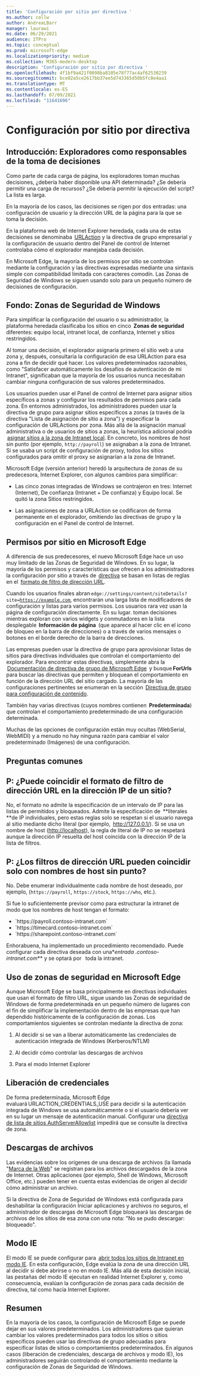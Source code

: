 ```yaml
---
title: 'Configuración por sitio por directiva '
ms.author: collw
author: AndreaLBarr
manager: laurawi
ms.date: 06/29/2021
audience: ITPro
ms.topic: conceptual
ms.prod: microsoft-edge
ms.localizationpriority: medium
ms.collection: M365-modern-desktop
description: 'Configuración por sitio por directiva '
ms.openlocfilehash: 4f1bf9a421f0098ba8105e78f77ac4af62530239
ms.sourcegitcommit: bce02a5ce2617bb37ee5d743365d50b5fc8e4aa1
ms.translationtype: MT
ms.contentlocale: es-ES
ms.lasthandoff: 07/09/2021
ms.locfileid: "11641696"
---
```

# <a name="persite-configuration-by-policy"></a>Configuración por sitio por directiva

## <a name="introduction-browsers-as-decision-makers"></a>Introducción: Exploradores como responsables de la toma de decisiones

Como parte de cada carga de página, los exploradores toman muchas decisiones, ¿debería haber disponible una API determinada? ¿Se debería permitir una carga de recursos? ¿Se debería permitir la ejecución del script? La lista es larga.

En la mayoría de los casos, las decisiones se rigen por dos entradas: una configuración de usuario y la dirección URL de la página para la que se toma la decisión.

En la plataforma web de Internet Explorer heredada, cada una de estas decisiones se denominaba  [URLAction](/previous-versions/windows/internet-explorer/ie-developer/platform-apis/ms537178%28v%3dvs.85%29) y la directiva de grupo empresarial y la configuración de usuario dentro del Panel de control de Internet controlaba cómo el explorador manejaba cada decisión.  

En Microsoft Edge, la mayoría de los permisos por sitio se controlan mediante la configuración y las directivas expresadas mediante una sintaxis simple con compatibilidad limitada con caracteres comodín. Las Zonas de Seguridad de Windows se siguen usando solo para un pequeño número de decisiones de configuración.

## <a name="background-windows-security-zones"></a>Fondo: Zonas de Seguridad de Windows

Para simplificar la configuración del usuario o su administrador, la plataforma heredada clasificaba los sitios en cinco  **Zonas de seguridad** diferentes: equipo local, intranet local, de confianza, Internet y sitios restringidos.

Al tomar una decisión, el explorador asignaría primero el sitio web a una zona y, después, consultaría la configuración de esa URLAction para esa zona a fin de decidir qué hacer. Los valores predeterminados razonables, como "Satisfacer automáticamente los desafíos de autenticación de mi Intranet", significaban que la mayoría de los usuarios nunca necesitaban cambiar ninguna configuración de sus valores predeterminados.

Los usuarios pueden usar el Panel de control de Internet para asignar sitios específicos a zonas y configurar los resultados de permisos para cada zona. En entornos administrados, los administradores pueden usar la directiva de grupo para asignar sitios específicos a zonas (a través de la directiva "Lista de asignación de sitio a zona") y especificar la configuración de URLActions por zona. Más allá de la asignación manual administrativa o de usuarios de sitios a zonas, la heurística adicional podría  [asignar sitios a la zona de Intranet local](/archive/blogs/ieinternals/the-intranet-zone). En concreto, los nombres de host sin punto (por ejemplo, `http://payroll`) se asignaban a la zona de Intranet. Si se usaba un script de configuración de proxy, todos los sitios configurados para omitir el proxy se asignarían a la zona de Intranet.

Microsoft Edge (versión anterior) heredó la arquitectura de zonas de su predecesora, Internet Explorer, con algunos cambios para simplificar:

- Las cinco zonas integradas de Windows se contrajeron en tres: Internet (Internet), De confianza (Intranet + De confianza) y Equipo local. Se quitó la zona Sitios restringidos.

- Las asignaciones de zona a URLAction se codificaron de forma permanente en el explorador, omitiendo las directivas de grupo y la configuración en el Panel de control de Internet.

## <a name="per-site-permissions-in-the-microsoft-edge"></a>Permisos por sitio en Microsoft Edge

A diferencia de sus predecesores, el nuevo Microsoft Edge hace un uso muy limitado de las Zonas de Seguridad de Windows. En su lugar, la mayoría de los permisos y características que ofrecen a los administradores la configuración por sitio a través de  [directiva](/deployedge/microsoft-edge-policies) se basan en listas de reglas en el  [formato de filtro de dirección URL](/DeployEdge/edge-learnmmore-url-list-filter%20format).

Cuando los usuarios finales abran <code>edge://settings/content/siteDetails?site=https://example.com</code>, encontrarán una larga lista de modificadores de configuración y listas para varios permisos. Los usuarios rara vez usan la página de configuración directamente. En su lugar. toman decisiones mientras exploran con varios widgets y conmutadores en la lista desplegable  **Información de página**  (que aparece al hacer clic en el icono de bloqueo en la barra de direcciones) o a través de varios mensajes o botones en el borde derecho de la barra de direcciones.

Las empresas pueden usar la directiva de grupo para aprovisionar listas de sitios para directivas individuales que controlan el comportamiento del explorador. Para encontrar estas directivas, simplemente abra la  [Documentación de directiva de grupo de Microsoft Edge](/deployedge/microsoft-edge-policies)  y busque **ForUrls**  para buscar las directivas que permiten y bloquean el comportamiento en función de la dirección URL del sitio cargado. La mayoría de las configuraciones pertinentes se enumeran en la sección  [Directiva de grupo para configuración de contenido](/deployedge/microsoft-edge-policies#content-settings).

También hay varias directivas (cuyos nombres contienen  **Predeterminada**) que controlan el comportamiento predeterminado de una configuración determinada.

Muchas de las opciones de configuración están muy ocultas (WebSerial, WebMIDI) y a menudo no hay ninguna razón para cambiar el valor predeterminado (Imágenes) de una configuración.

## <a name="common-questions"></a>Preguntas comunes

## <a name="q-can-the-url-filter-format-match-on-a-sites-ip-address"></a>P: ¿Puede coincidir el formato de filtro de dirección URL en la dirección IP de un sitio?

No, el formato no admite la especificación de un intervalo de IP para las listas de permitidos y bloqueados. Admite la especificación de  **literales **de IP individuales, pero estas reglas solo se respetan si el usuario navega al sitio mediante dicho literal (por ejemplo,  <http://127.0.0.1/>). Si se usa un nombre de host (<http://localhost>), la regla de literal de IP no se respetará aunque la dirección IP resuelta del host coincida con la dirección IP de la lista de filtros.

## <a name="q-can-url-filters-matchjustdotless-host-names"></a>P: ¿Los filtros de dirección URL pueden coincidir solo con nombres de host sin punto?

No. Debe enumerar individualmente cada nombre de host deseado, por ejemplo, (`https://payroll`, `https://stock`, `https://who`, etc.).

Si fue lo suficientemente previsor como para estructurar la intranet de modo que los nombres de host tengan el formato:

- <div style="display: inline">`https://payroll.contoso-intranet.com`</div>

- <div style="display: inline">`https://timecard.contoso-intranet.com`</div>

- <div style="display: inline">`https://sharepoint.contoso-intranet.com`</div>

Enhorabuena, ha implementado un procedimiento recomendado. Puede configurar cada directiva deseada con una*_entrada .contoso-intranet.com_** y se optará por   toda la intranet.

## <a name="use-of-security-zones-inthe-microsoft-edge"></a>Uso de zonas de seguridad en Microsoft Edge

Aunque Microsoft Edge se basa principalmente en directivas individuales que usan el formato de filtro URL, sigue usando las Zonas de seguridad de Windows de forma predeterminada en un pequeño número de lugares con el fin de simplificar la implementación dentro de las empresas que han dependido históricamente de la configuración de zonas. Los comportamientos siguientes se controlan mediante la directiva de zona:

1. Al decidir si se van a liberar automáticamente las credenciales de autenticación integrada de Windows (Kerberos/NTLM)

2. Al decidir cómo controlar las descargas de archivos

3. Para el modo Internet Explorer

## <a name="credential-release"></a>Liberación de credenciales

De forma predeterminada, Microsoft Edge evaluará URLACTION_CREDENTIALS_USE para decidir si la autenticación integrada de Windows se usa automáticamente o si el usuario debería ver en su lugar un mensaje de autenticación manual. Configurar una [directiva de lista de sitios AuthServerAllowlist](/deployedge/microsoft-edge-policies#authserverallowlist) impedirá que se consulte la directiva de zona.

## <a name="file-downloads"></a>Descargas de archivos

Las evidencias sobre los orígenes de una descarga de archivos (la llamada "[Marca de la Web](https://textslashplain.com/2016/04/04/downloads-and-the-mark-of-the-web/)" se registran para los archivos descargados de la zona de Internet. Otras aplicaciones (por ejemplo, Shell de Windows, Microsoft Office, etc.) pueden tener en cuenta estas evidencias de origen al decidir cómo administrar un archivo.

Si la directiva de Zona de Seguridad de Windows está configurada para deshabilitar la configuración Iniciar aplicaciones y archivos no seguros, el administrador de descargas de Microsoft Edge bloqueará las descargas de archivos de los sitios de esa zona con una nota: "No se pudo descargar: bloqueado".  

## <a name="ie-mode"></a>Modo IE

El modo IE se puede configurar para  [abrir todos los sitios de Intranet en modo IE](/deployedge/edge-ie-mode#configure-all-intranet-sites). En esta configuración, Edge evalúa la zona de una dirección URL al decidir si debe abrirse o no en modo IE. Más allá de esta decisión inicial, las pestañas del modo IE ejecutan en realidad Internet Explorer y, como consecuencia, evalúan la configuración de zonas para cada decisión de directiva, tal como hacía Internet Explorer.

## <a name="summary"></a>Resumen

En la mayoría de los casos, la configuración de Microsoft Edge se puede dejar en sus valores predeterminados. Los administradores que quieran cambiar los valores predeterminados para todos los sitios o sitios específicos pueden usar las directivas de grupo adecuadas para especificar listas de sitios o comportamientos predeterminados. En algunos casos (liberación de credenciales, descarga de archivos y modo IE), los administradores seguirán controlando el comportamiento mediante la configuración de Zonas de Seguridad de Windows.
